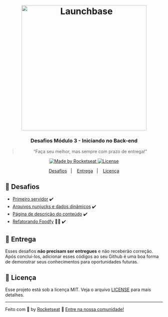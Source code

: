<h1 align="center">
    <img alt="Launchbase" src="https://storage.googleapis.com/golden-wind/bootcamp-launchbase/logo.png" width="400px" />
</h1>

<h3 align="center">
  Desafios Módulo 3 - Iniciando no Back-end
</h3>

<blockquote align="center">“Faça seu melhor, mas sempre com prazo de entrega!”</blockquote>

<p align="center">

  <a href="https://rocketseat.com.br">
    <img alt="Made by Rocketseat" src="https://img.shields.io/badge/made%20by-Rocketseat-%23F8952D">
  </a>

  <a href="LICENSE" >
    <img alt="License" src="https://img.shields.io/badge/license-MIT-%23F8952D">
  </a>

</p>

<p align="center">
  <a href="#rocket-desafios">Desafios</a>&nbsp;&nbsp;&nbsp;|&nbsp;&nbsp;&nbsp;
  <a href="#calendar-entrega">Entrega</a>&nbsp;&nbsp;&nbsp;|&nbsp;&nbsp;&nbsp; 
  <a href="#memo-licença">Licença</a>
</p>

## :rocket: Desafios

- [Primeiro servidor](https://github.com/jeanmontt/launchbase/tree/master/fase_02/03_inciando_back_end/desafio_03-1_primeiro-servidor) ✔️
- [Arquivos nunjucks e dados dinâmicos](https://github.com/jeanmontt/launchbase/tree/master/fase_02/03_inciando_back_end/desafio_03-2_nunjucks-e-dados-dinamicos) ✔️
- [Página de descrição do conteúdo](https://github.com/jeanmontt/launchbase/tree/master/fase_02/03_inciando_back_end/desafio_03-3_pagina-descricao-conteudo) ✔️
- [Refatorando Foodfy](https://github.com/jeanmontt/foodfy/tree/master/02_challenge-refactoring-foodfy) 👨‍🍳️ ✔️

## :calendar: Entrega

Esses desafios **não precisam ser entregues** e não receberão correção. Após concluí-los, adicionar esses códigos ao seu Github é uma boa forma de demonstrar seus conhecimentos para oportunidades futuras.

## :memo: Licença

Esse projeto está sob a licença MIT. Veja o arquivo [LICENSE](/LICENSE) para mais detalhes.

---

Feito com :purple_heart: by [Rocketseat](https://rocketseat.com.br) :wave: [Entre na nossa comunidade!](https://discordapp.com/invite/gCRAFhc)